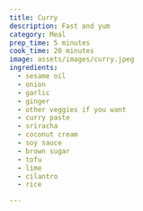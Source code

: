 ```yaml
---
title: Curry
description: Fast and yum
category: Meal
prep_time: 5 minutes
cook_time: 20 minutes
image: assets/images/curry.jpeg
ingredients:
  - sesame oil
  - onion
  - garlic
  - ginger
  - other veggies if you want
  - curry paste
  - sriracha
  - coconut cream
  - soy sauce
  - brown sugar
  - tofu
  - lime
  - cilantro
  - rice

---
```



